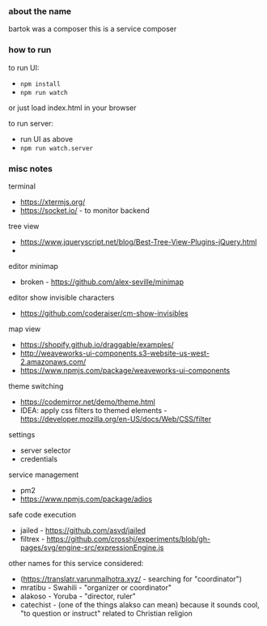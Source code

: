
### about the name

bartok was a composer
this is a service composer


### how to run

to run UI:
- `npm install`
- `npm run watch` 

or just load index.html in your browser


to run server:
- run UI as above
- `npm run watch.server` 


### misc notes

terminal   
- https://xtermjs.org/
- https://socket.io/ - to monitor backend

tree view   
- https://www.jqueryscript.net/blog/Best-Tree-View-Plugins-jQuery.html
-

editor minimap   
- broken - https://github.com/alex-seville/minimap

editor show invisible characters   
- https://github.com/coderaiser/cm-show-invisibles

map view   
- https://shopify.github.io/draggable/examples/
- http://weaveworks-ui-components.s3-website-us-west-2.amazonaws.com/
- https://www.npmjs.com/package/weaveworks-ui-components

theme switching   
- https://codemirror.net/demo/theme.html
- IDEA: apply css filters to themed elements - https://developer.mozilla.org/en-US/docs/Web/CSS/filter

settings   
- server selector
- credentials

service management   
- pm2
- https://www.npmjs.com/package/adios

safe code execution   
- jailed - https://github.com/asvd/jailed
- filtrex - https://github.com/crosshj/experiments/blob/gh-pages/svg/engine-src/expressionEngine.js


other names for this service considered:

- (https://translatr.varunmalhotra.xyz/ - searching for "coordinator")
- mratibu - Swahili - "organizer or coordinator"
- alakoso - Yoruba - "director, ruler"
- catechist - (one of the things alakso can mean) because it sounds cool, "to question or instruct" related to Christian religion


